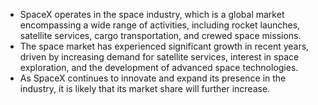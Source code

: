 
- SpaceX operates in the space industry, which is a global market encompassing a wide range of activities, including rocket launches, satellite services, cargo transportation, and crewed space missions.
- The space market has experienced significant growth in recent years, driven by increasing demand for satellite services, interest in space exploration, and the development of advanced space technologies.
- As SpaceX continues to innovate and expand its presence in the industry, it is likely that its market share will further increase.



